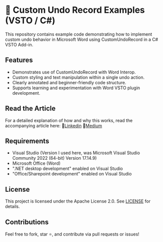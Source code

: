 ﻿# 🔁 Custom Undo Record Examples (VSTO / C#)
This repository contains example code demonstrating how to implement custom undo behavior in 
Microsoft Word using CustomUndoRecord in a C# VSTO Add-in.

## Features
- Demonstrates use of CustomUndoRecord with Word Interop.
- Custom styling and text manipulation within a single undo action.
- Clearly annotated and beginner-friendly code structure.
- Supports learning and experimentation with Word VSTO plugin development.

## Read the Article
For a detailed explanation of how and why this works, read the accompanying article here:
🔗[Linkedin](https://www.linkedin.com/pulse/how-control-ms-words-undo-stack-vsto-c-kasun-nimantha-hqt0c/)
🔗[Medium](https://medium.com/@kasun_nimantha/how-to-control-ms-words-undo-stack-with-undorecord-customrecord-in-vsto-c-767776a7905b)

## Requirements
- Visual Studio (Version I used here, was Microsoft Visual Studio Community 2022 (64-bit) Version 17.14.9)
- Microsoft Office (Word)
- ".NET desktop development" enabled on Visual Studio
- "Office/Sharepoint development" enabled on Visual Studio

## License
This project is licensed under the Apache License 2.0.
See [LICENSE](LICENSE) for details.

## Contributions
Feel free to fork, star ⭐, and contribute via pull requests or issues!